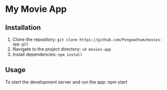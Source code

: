 # My Movie App

## Installation

1. Clone the repository: `git clone https://github.com/Pongowthum/movies-app.git`
2. Navigate to the project directory: `cd movies-app`
3. Install dependencies: `npm install`

## Usage

To start the development server and run the app:
npm start
